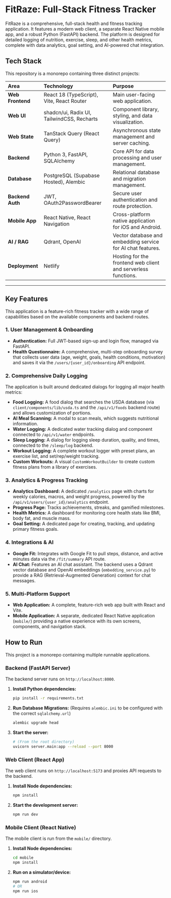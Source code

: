 # FitRaze: Full-Stack Fitness Tracker

FitRaze is a comprehensive, full-stack health and fitness tracking application. It features a modern web client, a separate React Native mobile app, and a robust Python (FastAPI) backend. The platform is designed for detailed logging of nutrition, exercise, sleep, and other health metrics, complete with data analytics, goal setting, and AI-powered chat integration.

## Tech Stack

This repository is a monorepo containing three distinct projects:

| Area | Technology | Purpose |
| :--- | :--- | :--- |
| **Web Frontend** | React 18 (TypeScript), Vite, React Router | Main user-facing web application. |
| **Web UI** | shadcn/ui, Radix UI, TailwindCSS, Recharts | Component library, styling, and data visualization. |
| **Web State** | TanStack Query (React Query) | Asynchronous state management and server caching. |
| **Backend** | Python 3, FastAPI, SQLAlchemy | Core API for data processing and user management. |
| **Database** | PostgreSQL (Supabase Hosted), Alembic | Relational database and migration management. |
| **Backend Auth** | JWT, OAuth2PasswordBearer | Secure user authentication and route protection. |
| **Mobile App** | React Native, React Navigation | Cross-platform native application for iOS and Android. |
| **AI / RAG** | Qdrant, OpenAI | Vector database and embedding service for AI chat features. |
| **Deployment** | Netlify | Hosting for the frontend web client and serverless functions. |

---

## Key Features

This application is a feature-rich fitness tracker with a wide range of capabilities based on the available components and backend routes.

### 1. User Management & Onboarding
* **Authentication:** Full JWT-based sign-up and login flow, managed via FastAPI.
* **Health Questionnaire:** A comprehensive, multi-step onboarding survey that collects user data (age, weight, goals, health conditions, motivation) and saves it via the `/users/{user_id}/onboarding` API endpoint.

### 2. Comprehensive Daily Logging
The application is built around dedicated dialogs for logging all major health metrics:
* **Food Logging:** A food dialog that searches the USDA database (via `client/components/lib/usda.ts` and the `/api/v1/foods` backend route) and allows customization of portions.
* **AI Meal Scanning:** A modal to scan meals, which suggests nutritional information.
* **Water Logging:** A dedicated water tracking dialog and component connected to `/api/v1/water` endpoints.
* **Sleep Logging:** A dialog for logging sleep duration, quality, and times, connected to the `/sleep/log` backend.
* **Workout Logging:** A complete workout logger with preset plans, an exercise list, and set/rep/weight tracking.
* **Custom Workouts:** A visual `CustomWorkoutBuilder` to create custom fitness plans from a library of exercises.

### 3. Analytics & Progress Tracking
* **Analytics Dashboard:** A dedicated `/analytics` page with charts for weekly calories, macros, and weight progress, powered by the `/api/v1/users/{user_id}/analytics` endpoint.
* **Progress Page:** Tracks achievements, streaks, and gamified milestones.
* **Health Metrics:** A dashboard for monitoring core health stats like BMI, body fat, and muscle mass.
* **Goal Setting:** A dedicated page for creating, tracking, and updating primary fitness goals.

### 4. Integrations & AI
* **Google Fit:** Integrates with Google Fit to pull steps, distance, and active minutes data via the `/fit/summary` API route.
* **AI Chat:** Features an AI chat assistant. The backend uses a Qdrant vector database and OpenAI embeddings (`embedding_service.py`) to provide a RAG (Retrieval-Augmented Generation) context for chat messages.

### 5. Multi-Platform Support
* **Web Application:** A complete, feature-rich web app built with React and Vite.
* **Mobile Application:** A separate, dedicated React Native application (`mobile/`) providing a native experience with its own screens, components, and navigation stack.

## How to Run

This project is a monorepo containing multiple runnable applications.

### Backend (FastAPI Server)
The backend server runs on `http://localhost:8000`.

1.  **Install Python dependencies:**
    ```bash
    pip install -r requirements.txt
    ```
2.  **Run Database Migrations:**
    (Requires `alembic.ini` to be configured with the correct `sqlalchemy.url`)
    ```bash
    alembic upgrade head
    ```
3.  **Start the server:**
    ```bash
    # (From the root directory)
    uvicorn server.main:app --reload --port 8000
    ```
   

### Web Client (React App)
The web client runs on `http://localhost:5173` and proxies API requests to the backend.

1.  **Install Node dependencies:**
    ```bash
    npm install
    ```
2.  **Start the development server:**
    ```bash
    npm run dev
    ```
   

### Mobile Client (React Native)
The mobile client is run from the `mobile/` directory.

1.  **Install Node dependencies:**
    ```bash
    cd mobile
    npm install
    ```
2.  **Run on a simulator/device:**
    ```bash
    npm run android
    # OR
    npm run ios
    ```
